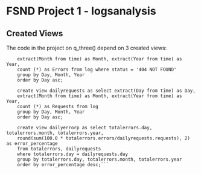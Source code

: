 # FSND Project 1 - logsanalysis
## Created Views
The code in the project on q_three() depend on 3 created views:

``` create view totalerrors as select extract(Day from time) as Day,
    extract(Month from time) as Month, extract(Year from time) as Year,
    count (*) as Errors from log where status = '404 NOT FOUND'
    group by Day, Month, Year
    order by Day asc;

    create view dailyrequests as select extract(Day from time) as Day,
    extract(Month from time) as Month, extract(Year from time) as Year,
    count (*) as Requests from log
    group by Day, Month, Year
    order by Day asc;

    create view dailyerrorp as select totalerrors.day, totalerrors.month, totalerrors.year,
    round(sum(100.0 * totalerrors.errors/dailyrequests.requests), 2) as error_percentage
    from totalerrors, dailyrequests
    where totalerrors.day = dailyrequests.day
    group by totalerrors.day, totalerrors.month, totalerrors.year
    order by error_percentage desc;```
